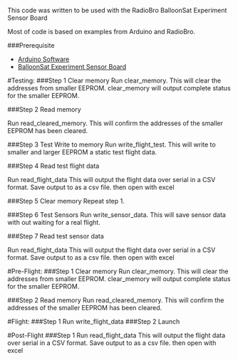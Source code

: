 This code was written to be used with the RadioBro BalloonSat Experiment Sensor Board

Most of code is based on examples from Arduino and RadioBro.

###Prerequisite
- [Arduino Software](http://arduino.cc/en/Main/Software)
- [BalloonSat Experiment Sensor Board](http://shop.radiobro.com/BalloonSat-Experiment-Sensor-Board-BSExpBrd.htm)

#Testing:
###Step 1 Clear memory
Run clear\_memory.  This will clear the addresses from smaller EEPROM. clear\_memory will output complete status for the smaller EEPROM.

###Step 2 Read memory

Run read\_cleared\_memory.  This will confirm the addresses of the smaller EEPROM has been cleared.

###Step 3 Test Write to memory
Run write\_flight\_test.  This will write to smaller and larger EEPROM a static test flight data.

###Step 4 Read test flight data

Run read\_flight\_data  This will output the flight data over serial in a CSV format.  Save output to as a csv file.  then open with excel

###Step 5 Clear memory
Repeat step 1.

###Step 6 Test Sensors
Run write\_sensor\_data.  This will save sensor data with out waiting for a real flight.

###Step 7 Read test sensor data

Run read\_flight\_data  This will output the flight data over serial in a CSV format.  Save output to as a csv file.  then open with excel

#Pre-Flight:
###Step 1 Clear memory
Run clear\_memory.  This will clear the addresses from smaller EEPROM. clear\_memory will output complete status for the smaller EEPROM.

###Step 2 Read memory
Run read\_cleared\_memory.  This will confirm the addresses of the smaller EEPROM has been cleared.

#Flight:
###Step 1
Run write\_flight\_data
###Step 2
Launch

#Post-Flight
###Step 1 
Run read\_flight\_data  This will output the flight data over serial in a CSV format.  Save output to as a csv file.  then open with excel